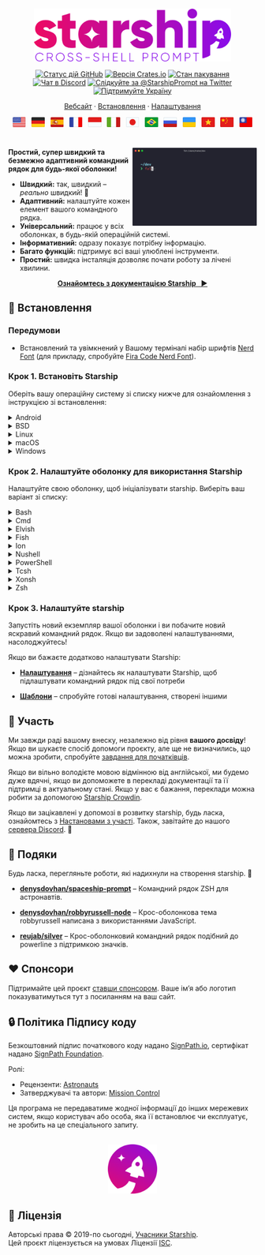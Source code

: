 <p align="center">
  <img
    width="400"
    src="https://raw.githubusercontent.com/starship/starship/master/media/logo.png"
    alt="Starship – універсальний командний рядок "
 />
</p>

<p align="center">
  <a href="https://github.com/starship/starship/actions"
    ><img
      src="https://img.shields.io/github/actions/workflow/status/starship/starship/workflow.yml?branch=master&label=workflow&style=flat-square"
      alt="Статус дій GitHub"
 /></a>
  <a href="https://crates.io/crates/starship"
    ><img
      src="https://img.shields.io/crates/v/starship?style=flat-square"
      alt="Версія Crates.io"
 /></a>
  <a href="https://repology.org/project/starship/versions"
    ><img
      src="https://img.shields.io/repology/repositories/starship?label=in%20repositories&style=flat-square"
      alt="Стан пакування" /></a
><br />
  <a href="https://discord.gg/starship"
    ><img
      src="https://img.shields.io/discord/567163873606500352?label=discord&logoColor=white&style=flat-square"
      alt="Чат в Discord"
 /></a>
  <a href="https://twitter.com/StarshipPrompt"
    ><img
      src="https://img.shields.io/badge/twitter-@StarshipPrompt-1DA1F3?style=flat-square"
      alt="Слідкуйте за @StarshipPrompt на Twitter"
 /></a>
  <a href="https://stand-with-ukraine.pp.ua"
    ><img
      src="https://raw.githubusercontent.com/vshymanskyy/StandWithUkraine/main/badges/StandWithUkraineFlat.svg"
      alt="Підтримуйте Україну"
 /></a>
</p>

<p align="center">
  <a href="https://starship.rs">Вебсайт</a>
  ·
  <a href="#🚀-installation">Встановлення</a>
  ·
  <a href="https://starship.rs/config/">Налаштування</a>
</p>

<p align="center">
  <a href="https://github.com/starship/starship/blob/master/README.md"
    ><img
      height="20"
      src="https://raw.githubusercontent.com/starship/starship/master/media/flag-us.png"
      alt="English"
 /></a>
  &nbsp;
  <a
    href="https://github.com/starship/starship/blob/master/docs/de-DE/guide/README.md"
    ><img
      height="20"
      src="https://raw.githubusercontent.com/starship/starship/master/media/flag-de.png"
      alt="Deutsch"
 /></a>
  &nbsp;
  <a
    href="https://github.com/starship/starship/blob/master/docs/es-ES/guide/README.md"
    ><img
      height="20"
      src="https://raw.githubusercontent.com/starship/starship/master/media/flag-es.png"
      alt="Español"
 /></a>
  &nbsp;
  <a
    href="https://github.com/starship/starship/blob/master/docs/fr-FR/guide/README.md"
    ><img
      height="20"
      src="https://raw.githubusercontent.com/starship/starship/master/media/flag-fr.png"
      alt="Français"
 /></a>
  &nbsp;
  <a
    href="https://github.com/starship/starship/blob/master/docs/id-ID/guide/README.md"
    ><img
      height="20"
      src="https://raw.githubusercontent.com/starship/starship/master/media/flag-id.png"
      alt="Bahasa Indonesia"
 /></a>
  &nbsp;
  <a
    href="https://github.com/starship/starship/blob/master/docs/it-IT/guide/README.md"
    ><img
      height="20"
      src="https://raw.githubusercontent.com/starship/starship/master/media/flag-it.png"
      alt="Italiano"
 /></a>
  &nbsp;
  <a
    href="https://github.com/starship/starship/blob/master/docs/ja-JP/guide/README.md"
    ><img
      height="20"
      src="https://raw.githubusercontent.com/starship/starship/master/media/flag-jp.png"
      alt="日本語"
 /></a>
  &nbsp;
  <a
    href="https://github.com/starship/starship/blob/master/docs/pt-BR/guide/README.md"
    ><img
      height="20"
      src="https://raw.githubusercontent.com/starship/starship/master/media/flag-br.png"
      alt="Português do Brasil"
 /></a>
  &nbsp;
  <a
    href="https://github.com/starship/starship/blob/master/docs/ru-RU/guide/README.md"
    ><img
      height="20"
      src="https://raw.githubusercontent.com/starship/starship/master/media/flag-ru.png"
      alt="Русский"
 /></a>
  &nbsp;
  <a
    href="https://github.com/starship/starship/blob/master/docs/uk-UA/guide/README.md"
    ><img
      height="20"
      src="https://raw.githubusercontent.com/starship/starship/master/media/flag-ua.png"
      alt="Українська"
 /></a>
  &nbsp;
  <a
    href="https://github.com/starship/starship/blob/master/docs/vi-VN/guide/README.md"
    ><img
      height="20"
      src="https://raw.githubusercontent.com/starship/starship/master/media/flag-vn.png"
      alt="Tiếng Việt"
 /></a>
  &nbsp;
  <a
    href="https://github.com/starship/starship/blob/master/docs/zh-CN/guide/README.md"
    ><img
      height="20"
      src="https://raw.githubusercontent.com/starship/starship/master/media/flag-cn.png"
      alt="简体中文"
 /></a>
  &nbsp;
  <a
    href="https://github.com/starship/starship/blob/master/docs/zh-TW/guide/README.md"
    ><img
      height="20"
      src="https://raw.githubusercontent.com/starship/starship/master/media/flag-tw.png"
      alt="繁體中文"
 /></a>
</p>

<h1></h1>

<img
  src="https://raw.githubusercontent.com/starship/starship/master/media/demo.gif"
  alt="Starship в iTerm2 з темою Snazzy"
  width="50%"
  align="right"
 />

**Простий, супер швидкий та безмежно адаптивний командний рядок для будь-якої оболонки!**

- **Швидкий:** так, швидкий – _реально_ швидкий! 🚀
- **Адаптивний:** налаштуйте кожен елемент вашого командного рядка.
- **Універсальний:** працює у всіх оболонках, в будь-якій операційній системі.
- **Інформативний:** одразу показує потрібну інформацію.
- **Багато функцій:** підтримує всі ваші улюблені інструменти.
- **Простий:** швидка інсталяція дозволяє почати роботу за лічені хвилини.

<p align="center">
<a href="https://starship.rs/config/"><strong>Ознайомтесь з документацією Starship &nbsp;&nbsp;▶</strong></a>
</p>

<a name="🚀-installation"></a>

## 🚀 Встановлення

### Передумови

- Встановлений та увімкнений у Вашому терміналі набір шрифтів [Nerd Font](https://www.nerdfonts.com/) (для прикладу, спробуйте [Fira Code Nerd Font](https://www.nerdfonts.com/font-downloads)).

### Крок 1. Встановіть Starship

Оберіть вашу операційну систему зі списку нижче для ознайомлення з інструкцією зі встановлення:

<details>
<summary>Android</summary>

Встановіть Starship використовуючи будь-який з наступних менеджерів пакунків:

| Репозиторій                                                                       | Команда для встановлення |
| --------------------------------------------------------------------------------- | ------------------------ |
| [Termux](https://github.com/termux/termux-packages/tree/master/packages/starship) | `pkg install starship`   |

</details>

<details>
<summary>BSD</summary>

Встановіть Starship використовуючи будь-який з наступних менеджерів пакунків:

| Дистрибутив     | Репозиторій                                              | Команда для встановлення          |
| --------------- | -------------------------------------------------------- | --------------------------------- |
| **_Будь-який_** | **[crates.io](https://crates.io/crates/starship)**       | `cargo install starship --locked` |
| FreeBSD         | [FreshPorts](https://www.freshports.org/shells/starship) | `pkg install starship`            |
| NetBSD          | [pkgsrc](https://pkgsrc.se/shells/starship)              | `pkgin install starship`          |

</details>

<details>
<summary>Linux</summary>

Встановіть останню версію для вашої системи:

```sh
curl -sS https://starship.rs/install.sh | sh
```

Як варіант, можете встановити Starship скориставшись будь-яким з наступних менеджерів пакунків:

| Дистрибутив        | Репозиторій                                                                                     | Команда для встановлення                                                       |
| ------------------ | ----------------------------------------------------------------------------------------------- | ------------------------------------------------------------------------------ |
| **_Будь-який_**    | **[crates.io](https://crates.io/crates/starship)**                                              | `cargo install starship --locked`                                              |
| _Будь-який_        | [conda-forge](https://anaconda.org/conda-forge/starship)                                        | `conda install -c conda-forge starship`                                        |
| _Будь-який_        | [Linuxbrew](https://formulae.brew.sh/formula/starship)                                          | `brew install starship`                                                        |
| Alpine Linux 3.13+ | [Alpine Linux Packages](https://pkgs.alpinelinux.org/packages?name=starship)                    | `apk add starship`                                                             |
| Arch Linux         | [Arch Linux Extra](https://archlinux.org/packages/extra/x86_64/starship)                        | `pacman -S starship`                                                           |
| CentOS 7+          | [Copr](https://copr.fedorainfracloud.org/coprs/atim/starship)                                   | `dnf copr enable atim/starship` <br /> `dnf install starship` |
| Gentoo             | [Gentoo Packages](https://packages.gentoo.org/packages/app-shells/starship)                     | `emerge app-shells/starship`                                                   |
| Manjaro            |                                                                                                 | `pacman -S starship`                                                           |
| NixOS              | [nixpkgs](https://github.com/NixOS/nixpkgs/blob/master/pkgs/tools/misc/starship/default.nix)    | `nix-env -iA nixpkgs.starship`                                                 |
| openSUSE           | [OSS](https://software.opensuse.org/package/starship)                                           | `zypper in starship`                                                           |
| Void Linux         | [Void Linux Packages](https://github.com/void-linux/void-packages/tree/master/srcpkgs/starship) | `xbps-install -S starship`                                                     |

</details>

<details>
<summary>macOS</summary>

Встановіть останню версію для вашої системи:

```sh
curl -sS https://starship.rs/install.sh | sh
```

Як варіант, можете встановити Starship скориставшись будь-яким з наступних менеджерів пакунків:

| Репозиторій                                              | Команда для встановлення                |
| -------------------------------------------------------- | --------------------------------------- |
| **[crates.io](https://crates.io/crates/starship)**       | `cargo install starship --locked`       |
| [conda-forge](https://anaconda.org/conda-forge/starship) | `conda install -c conda-forge starship` |
| [Homebrew](https://formulae.brew.sh/formula/starship)    | `brew install starship`                 |
| [MacPorts](https://ports.macports.org/port/starship)     | `port install starship`                 |

</details>

<details>
<summary>Windows</summary>

Встановіть останню версію для вашої системи за допомогою MSI-інсталятора з розділу [релізів](https://github.com/starship/starship/releases/latest).

Встановіть Starship використовуючи будь-який з наступних менеджерів пакунків:

| Репозиторій                                                                                  | Команда для встановлення                |
| -------------------------------------------------------------------------------------------- | --------------------------------------- |
| **[crates.io](https://crates.io/crates/starship)**                                           | `cargo install starship --locked`       |
| [Chocolatey](https://community.chocolatey.org/packages/starship)                             | `choco install starship`                |
| [conda-forge](https://anaconda.org/conda-forge/starship)                                     | `conda install -c conda-forge starship` |
| [Scoop](https://github.com/ScoopInstaller/Main/blob/master/bucket/starship.json)             | `scoop install starship`                |
| [winget](https://github.com/microsoft/winget-pkgs/tree/master/manifests/s/Starship/Starship) | `winget install --id Starship.Starship` |

</details>

### Крок 2. Налаштуйте оболонку для використання Starship

Налаштуйте свою оболонку, щоб ініціалізувати starship. Виберіть ваш варіант зі списку:

<details>
<summary>Bash</summary>

Додайте наступний рядок наприкінці `~/.bashrc`:

```sh
eval "$(starship init bash)"
```

</details>

<details>
<summary>Cmd</summary>

Вам потрібно використовувати [Clink](https://chrisant996.github.io/clink/clink.html) (v1.2.30+) разом з Cmd. Створіть файл `%LocalAppData%\clink\starship.lua` із наступним вмістом:

```lua
load(io.popen('starship init cmd'):read("*a"))()
```

</details>

<details>
<summary>Elvish</summary>

Додайте наступний рядок наприкінці `~/.elvish/rc.elv`:

```sh
eval (starship init elvish)
```

Примітка: Підтримується лише Elvish v0.18+

</details>

<details>
<summary>Fish</summary>

Додайте наступний рядок наприкінці `~/.config/fish/config.fish`:

```fish
starship init fish | source
```

</details>

<details>
<summary>Ion</summary>

Додайте наступний рядок наприкінці `~/.config/ion/initrc`:

```sh
eval $(starship init ion)
```

</details>

<details>
<summary>Nushell</summary>

Add the following to the end of your Nushell configuration (find it by running `$nu.config-path` in Nushell):

```sh
mkdir ($nu.data-dir | path join "vendor/autoload")
starship init nu | save -f ($nu.data-dir | path join "vendor/autoload/starship.nu")
```

Примітка: Підтримується лише Nushell v0.96+

</details>

<details>
<summary>PowerShell</summary>

Додайте наступний рядок наприкінці вашої конфігурації PowerShell (знайдіть її виконавши команду `$PROFILE`):

```powershell
Invoke-Expression (&starship init powershell)
```

</details>

<details>
<summary>Tcsh</summary>

Додайте наступний рядок наприкінці `~/.tcshrc`:

```sh
eval `starship init tcsh`
```

</details>

<details>
<summary>Xonsh</summary>

Додайте наступний рядок наприкінці `~/.xonshrc`:

```python
execx($(starship init xonsh))
```

</details>

<details>
<summary>Zsh</summary>

Додайте наступний рядок наприкінці `~/.zshrc`:

```sh
eval "$(starship init zsh)"
```

</details>

### Крок 3. Налаштуйте starship

Запустіть новий екземпляр вашої оболонки і ви побачите новий яскравий командний рядок. Якщо ви задоволені налаштуваннями, насолоджуйтесь!

Якщо ви бажаєте додатково налаштувати Starship:

- **[Налаштування](https://starship.rs/config/)** – дізнайтесь як налаштувати Starship, щоб підлаштувати командний рядок під свої потреби

- **[Шаблони](https://starship.rs/presets/)** – спробуйте готові налаштування, створені іншими

## 🤝 Участь

Ми завжди раді вашому внеску, незалежно від рівня **вашого досвіду**! Якщо ви шукаєте спосіб допомоги проєкту, але ще не визначились, що можна зробити, спробуйте [завдання для початківців](https://github.com/starship/starship/labels/🌱%20good%20first%20issue).

Якщо ви вільно володієте мовою відмінною від англійської, ми будемо дуже вдячні, якщо ви допоможете в перекладі документації та її підтримці в актуальному стані. Якщо у вас є бажання, переклади можна робити за допомогою [Starship Crowdin](https://translate.starship.rs/).

Якщо ви зацікавлені у допомозі в розвитку starship, будь ласка, ознайомтесь з [Настановами з участі](https://github.com/starship/starship/blob/master/CONTRIBUTING.md). Також, завітайте до нашого [сервера Discord](https://discord.gg/8Jzqu3T). 👋

## 💭 Подяки

Будь ласка, перегляньте роботи, які надихнули на створення starship. 🙏

- **[denysdovhan/spaceship-prompt](https://github.com/denysdovhan/spaceship-prompt)** – Командний рядок ZSH для астронавтів.

- **[denysdovhan/robbyrussell-node](https://github.com/denysdovhan/robbyrussell-node)** – Крос-оболонкова тема robbyrussell написана з використаннями JavaScript.

- **[reujab/silver](https://github.com/reujab/silver)** – Крос-оболонковий командний рядок подібний до powerline з підтримкою значків.

## ❤️ Спонсори

Підтримайте цей проєкт [ставши спонсором](https://github.com/sponsors/starship). Ваше імʼя або логотип показуватимуться тут з посиланням на ваш сайт.

## 🔒 Політика Підпису коду

Безкоштовний підпис початкового коду надано [SignPath.io](https://signpath.io), сертифікат надано [SignPath Foundation](https://signpath.org).

Ролі:

- Рецензенти: [Astronauts](https://github.com/orgs/starship/teams/astronauts)
- Затверджувачі та автори: [Mission Control](https://github.com/orgs/starship/teams/mission-control)

Ця програма не передаватиме жодної інформації до інших мережевих систем, якщо користувач або особа, яка її встановлює чи експлуатує, не зробить на це спеціального запиту.

<p align="center">
    <br>
    <img width="100" src="https://raw.githubusercontent.com/starship/starship/master/media/icon.png" alt="Starship rocket icon">
</p>

## 📝 Ліцензія

Авторські права © 2019-по сьогодні, [Учасники Starship](https://github.com/starship/starship/graphs/contributors).<br /> Цей проєкт ліцензується на умовах Ліцензії [ISC](https://github.com/starship/starship/blob/master/LICENSE).
